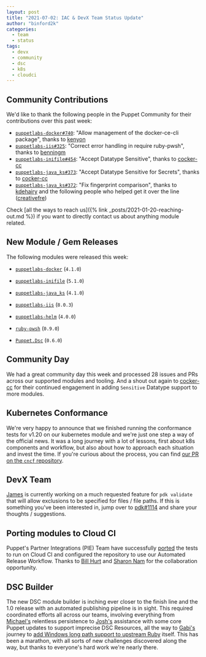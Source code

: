 ```yaml
---
layout: post
title: "2021-07-02: IAC & DevX Team Status Update"
author: "binford2k"
categories:
  - team
  - status
tags:
  - devx
  - community
  - dsc
  - k8s
  - cloudci
---
```


## Community Contributions

We'd like to thank the following people in the Puppet Community for their contributions over this past week:

- [`puppetlabs-docker#740`][puppetlabs-docker-pr-740]: "Allow management of the docker-ce-cli package", thanks to [kenyon][kenyon]
- [`puppetlabs-iis#325`][puppetlabs-iis-pr-325]: "Correct error handling in require ruby-pwsh", thanks to [benningm][benningm]
- [`puppetlabs-inifile#454`][puppetlabs-inifile-pr-454]: "Accept Datatype Sensitive", thanks to [cocker-cc][cocker-cc]
- [`puppetlabs-java_ks#373`][puppetlabs-java_ks-pr-373]: "Accept Datatype Sensitive for Secrets", thanks to [cocker-cc][cocker-cc]
- [`puppetlabs-java_ks#372`][puppetlabs-java_ks-pr-372]: "Fix fingerprint comparison", thanks to [kdehairy][kdehairy] and the following people who helped get it over the line ([creativefre][creativefre])

Check [all the ways to reach us]({% link _posts/2021-01-20-reaching-out.md %}) if you want to directly contact us about anything module related.

## New Module / Gem Releases

The following modules were released this week:

- [`puppetlabs-docker`][puppetlabs-docker] (`4.1.0`)
- [`puppetlabs-inifile`][puppetlabs-inifile] (`5.1.0`)
- [`puppetlabs-java_ks`][puppetlabs-java_ks] (`4.1.0`)
- [`puppetlabs-iis`][puppetlabs-iis] (`8.0.3`)
- [`puppetlabs-helm`][puppetlabs-helm] (`4.0.0`)
- [`ruby-pwsh`][ruby-pwsh] (`0.9.0`)
- [`Puppet.Dsc`][Puppet.Dsc] (`0.6.0`)

  [puppetlabs-docker]: https://github.com/puppetlabs/puppetlabs-docker
  [puppetlabs-inifile]: https://github.com/puppetlabs/puppetlabs-inifile
  [puppetlabs-java_ks]: https://github.com/puppetlabs/puppetlabs-java_ks
  [puppetlabs-iis]: https://github.com/puppetlabs/puppetlabs-iis
  [puppetlabs-helm]: https://github.com/puppetlabs/puppetlabs-helm
  [ruby-pwsh]: https://github.com/puppetlabs/ruby-pwsh
  [Puppet.Dsc]: https://github.com/puppetlabs/Puppet.Dsc
  [puppetlabs-docker-pr-740]: https://github.com/puppetlabs/puppetlabs-docker/pull/740
  [kenyon]: https://github.com/kenyon
  [puppetlabs-iis-pr-325]: https://github.com/puppetlabs/puppetlabs-iis/pull/325
  [benningm]: https://github.com/benningm
  [puppetlabs-inifile-pr-454]: https://github.com/puppetlabs/puppetlabs-inifile/pull/454
  [cocker-cc]: https://github.com/cocker-cc
  [puppetlabs-java_ks-pr-373]: https://github.com/puppetlabs/puppetlabs-java_ks/pull/373
  [puppetlabs-java_ks-pr-372]: https://github.com/puppetlabs/puppetlabs-java_ks/pull/372
  [kdehairy]: https://github.com/kdehairy
  [creativefre]: https://github.com/creativefre

## Community Day

We had a great community day this week and processed 28 issues and PRs across our supported modules and tooling.
And a shout out again to [cocker-cc][cocker-cc] for their continued engagement in adding `Sensitive` Datatype support to more modules.


## Kubernetes Conformance

We're very happy to announce that we finished running the conformance tests for v1.20 on our kubernetes module and we're just one step a way of the official news.
It was a long journey with a lot of lessons, first about k8s components and workflow, but also about how to approach each situation and invest the time.
If you're curious about the process, you can find [our PR on the `cncf` repository](https://github.com/cncf/k8s-conformance/pull/1514).


## DevX Team
[James][James] is currently working on a much requested feature for `pdk validate` that will allow exclusions to be specified for files / file paths.
If this is something you've been interested in, jump over to [pdk#1114](https://github.com/puppetlabs/pdk/pull/1114) and share your thoughts / suggestions.


## Porting modules to Cloud CI
Puppet's Partner Integrations (PIE) Team have successfully [ported](https://github.com/puppetlabs/puppetlabs-splunk_hec/pull/124) the tests to run on Cloud CI and configured the repository to use our Automated Release Workflow.
Thanks to [Bill Hurt][Bill] and [Sharon Nam][Sharon] for the collaboration opportunity.


## DSC Builder
The new DSC module builder is inching ever closer to the finish line and the 1.0 release with an automated publishing pipeline is in sight.
This required coordinated efforts all across our teams, involving everything from [Michael's][Michael] relentless persistence to [Josh's][Josh] assistance with some core Puppet updates to support imprecise DSC Resources, all the way to [Gabi's][gabi] journey to [add Windows long path support to upstream Ruby][ruby_paths] itself.
This has been a marathon, with all sorts of new challenges discovered along the way, but thanks to everyone's hard work we're nearly there.


  [Adrian]:             https://github.com/adrianiurca
  [Ben]:                https://github.com/binford2k
  [Ciaran]:             https://github.com/sanfrancrisko
  [Daiana]:             https://github.com/daianamezdrea
  [Danny]:              https://github.com/carabasdaniel
  [DavidArmstrong]:     https://github.com/da-ar
  [DavidSchmitt]:       https://github.com/DavidS
  [DavidSwan]:          https://github.com/david22swan
  [Disha]:              https://github.com/Disha-maker
  [James]:              https://github.com/jpogran
  [Lore]:               https://github.com/lionce
  [Michael]:            https://github.com/michaeltlombardi
  [Paula]:              https://github.com/pmcmaw
  [Sheena]:             https://github.com/sheenaajay
  [Supported Modules]:  https://puppetlabs.github.io/iac/modules/
  [Tools]:              https://puppetlabs.github.io/iac/tools/
  [Bill]:               https://github.com/RandomNoun7 
  [Sharon]:             https://github.com/nam054
  [Josh]:               https://github.com/joshcooper
  [Gabi]:               https://github.com/GabrielNagy
  [ruby_paths]:         https://dev.to/puppet/windows-ruby-and-long-paths-3jag
  
